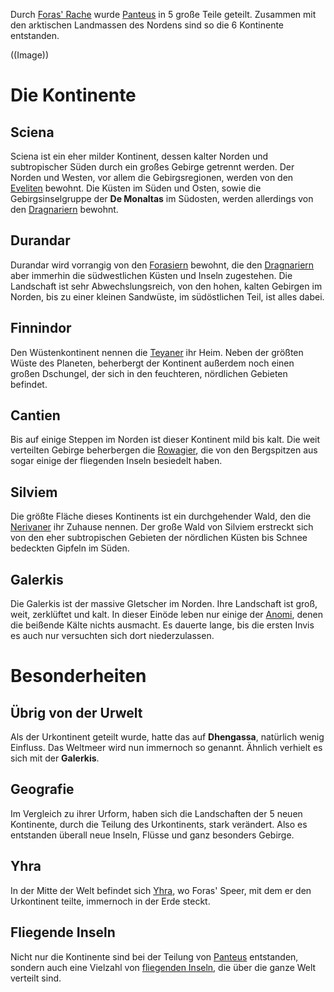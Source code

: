 Durch [Foras' Rache](Foras'%20Rache.md) wurde [Panteus](Panteus.md) in 5 große Teile geteilt. Zusammen mit den arktischen Landmassen des Nordens sind so die 6 Kontinente entstanden.

((Image))
# Die Kontinente
## Sciena
Sciena ist ein eher milder Kontinent, dessen kalter Norden und subtropischer Süden durch ein großes Gebirge getrennt werden. Der Norden und Westen, vor allem die Gebirgsregionen, werden von den [Eveliten](Die%20Eveliten.md) bewohnt. Die Küsten im Süden und Osten, sowie die
Gebirgsinselgruppe der **De Monaltas** im Südosten, werden allerdings von den [Dragnariern](Die%20Dragnarier.md) bewohnt.
## Durandar
Durandar wird vorrangig von den [Forasiern](Die%20Foraiser) bewohnt, die den [Dragnariern](Die%20Dragnarier.md) aber immerhin die südwestlichen Küsten und Inseln zugestehen. Die Landschaft ist sehr Abwechslungsreich, von den hohen, kalten Gebirgen im Norden, bis zu einer kleinen Sandwüste, im
südöstlichen Teil, ist alles dabei.
## Finnindor
Den Wüstenkontinent nennen die [Teyaner](Die%20Teyaner.md) ihr Heim. Neben der größten Wüste des Planeten, beherbergt der Kontinent außerdem noch einen großen Dschungel, der sich in den feuchteren, nördlichen Gebieten befindet.
## Cantien
Bis auf einige Steppen im Norden ist dieser Kontinent mild bis kalt. Die weit verteilten Gebirge beherbergen die [Rowagier](Die%20Rowagier.md), die von den Bergspitzen aus sogar einige der fliegenden Inseln besiedelt haben.
## Silviem
Die größte Fläche dieses Kontinents ist ein durchgehender Wald, den die [Nerivaner](Die%20Nerivaner.md) ihr Zuhause nennen. Der große Wald von Silviem erstreckt sich von den eher subtropischen Gebieten der nördlichen Küsten bis Schnee bedeckten Gipfeln im Süden.
## Galerkis
Die Galerkis ist der massive Gletscher im Norden. Ihre Landschaft ist groß, weit, zerklüftet und kalt. In dieser Einöde leben nur einige der [Anomi](Die%20Anomi.md), denen die beißende Kälte nichts ausmacht. Es dauerte lange, bis die ersten Invis es auch nur versuchten sich dort niederzulassen.

# Besonderheiten

## Übrig von der Urwelt
Als der Urkontinent geteilt wurde, hatte das auf **Dhengassa**, natürlich wenig Einfluss. Das Weltmeer wird nun immernoch so genannt. Ähnlich verhielt es sich mit der **Galerkis**.
## Geografie
Im Vergleich zu ihrer Urform, haben sich die Landschaften der 5 neuen Kontinente, durch die Teilung des Urkontinents, stark verändert. Also es entstanden überall neue Inseln, Flüsse und ganz besonders Gebirge.
## Yhra
In der Mitte der Welt befindet sich [Yhra](Yhra.md), wo Foras' Speer, mit dem er den Urkontinent teilte, immernoch in der Erde steckt.
## Fliegende Inseln
Nicht nur die Kontinente sind bei der Teilung von [Panteus](Panteus.md) entstanden, sondern auch eine Vielzahl von [fliegenden Inseln](Die%20Fliegenden%20Inseln.md), die über die ganze Welt verteilt sind.